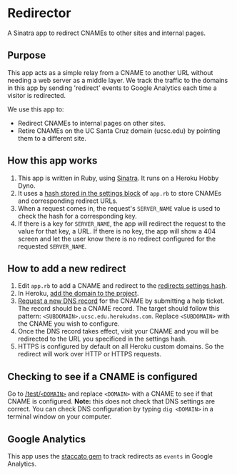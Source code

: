 # Redirector

A Sinatra app to redirect CNAMEs to other sites and internal pages.

## Purpose

This app acts as a simple relay from a CNAME to another URL without needing a web server as a middle layer. We track the traffic to the domains in this app by sending 'redirect' events to Google Analytics each time a visitor is redirected.

We use this app to:

- Redirect CNAMEs to internal pages on other sites.
- Retire CNAMEs on the UC Santa Cruz domain (ucsc.edu) by pointing them to a different site.

## How this app works

1. This app is written in Ruby, using [Sinatra][1]. It runs on a Heroku Hobby Dyno.
2. It uses a [hash stored in the settings block][2] of `app.rb` to store CNAMEs and corresponding redirect URLs.
3. When a request comes in, the request's `SERVER_NAME` value is used to check the hash for a corresponding key.
4. If there is a key for `SERVER_NAME`, the app will redirect the request to the value for that key, a URL. If there is no key, the app will show a 404 screen and let the user know there is no redirect configured for the requested `SERVER_NAME`.

## How to add a new redirect

1. Edit `app.rb` to add a CNAME and redirect to the [redirects settings hash][2].
2. In Heroku, [add the domain to the project][3].
3. [Request a new DNS record][4] for the CNAME by submitting a help ticket. The record should be a CNAME record. The target should follow this pattern: `<SUBDOMAIN>.ucsc.edu.herokudns.com`. Replace `<SUBDOMAIN>` with the CNAME you wish to configure.
4. Once the DNS record takes effect, visit your CNAME and you will be redirected to the URL you specificed in the settings hash.
5. HTTPS is configured by default on all Heroku custom domains. So the redirect will work over HTTP or HTTPS requests.

## Checking to see if a CNAME is configured

Go to [/test/`<DOMAIN>`][5] and replace `<DOMAIN>` with a CNAME to see if that CNAME is configured. **Note:** this does not check that DNS settings are correct. You can check DNS configuration by typing `dig <DOMAIN>` in a terminal window on your computer.

## Google Analytics

This app uses the [staccato gem][6] to track redirects as `events` in Google Analytics.

[1]: http://sinatrarb.com
[2]: https://github.com/ucsc/ucsc-redirector/blob/master/app.rb#L8
[3]: https://devcenter.heroku.com/articles/custom-domains
[4]: https://its.ucsc.edu/network/hostnames/
[5]: https://ucsc-redirector.herokuapp.com/test/
[6]: https://rubygems.org/gems/staccato